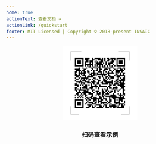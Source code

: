 ```yaml
---
home: true
actionText: 查看文档 →
actionLink: /quickstart
footer: MIT Licensed | Copyright © 2018-present INSAIC
---
```


<div align=center>

![示例](./qrcode.png)

<h3>扫码查看示例</h3>
</div>
